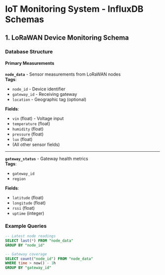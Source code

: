 # IoT Monitoring System - InfluxDB Schemas

## 1. LoRaWAN Device Monitoring Schema

### Database Structure

#### Primary Measurements

**`node_data`** - Sensor measurements from LoRaWAN nodes  
**Tags**:
- `node_id` - Device identifier
- `gateway_id` - Receiving gateway
- `location` - Geographic tag (optional)

**Fields**:
- `vin` (float) - Voltage input
- `temperature` (float)
- `humidity` (float)  
- `pressure` (float)
- `lux` (float)
- (All other sensor fields)

---

**`gateway_status`** - Gateway health metrics  
**Tags**:
- `gateway_id`
- `region`

**Fields**:
- `latitude` (float)
- `longitude` (float)
- `rssi` (float)
- `uptime` (integer)

### Example Queries

```sql
-- Latest node readings
SELECT last(*) FROM "node_data" 
GROUP BY "node_id"

-- Gateway coverage
SELECT count("node_id") FROM "node_data"
WHERE time > now() - 1h
GROUP BY "gateway_id"